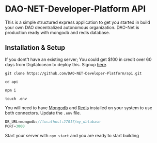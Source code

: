 # DAO-NET-Developer-Platform API

This is a simple structured express application to get you started in build your own DAO decentralized autonomous organization. DAO-Net is production ready with mongodb and redis database.

## Installation & Setup ##

If you dont't have an existing server; You could get $100 in credit over 60 days from Digitalocean to deploy this. Signup [here](https://m.do.co/c/5caff7bbbeaa).

`git clone https://github.com/DAO-NET-Developer-Platform/api.git`

`cd api`

`npm i`

`touch .env`

You will need to have [Mongodb](https://docs.mongodb.com/manual/installation/) and [Redis](https://redis.io/download) installed on your system to use both connectors. Update the `.env` file.

```javascript
DB_URL=mongodb://localhost:27017/my_database
PORT=3000

```

Start your server with `npm start` and you are ready to start building

